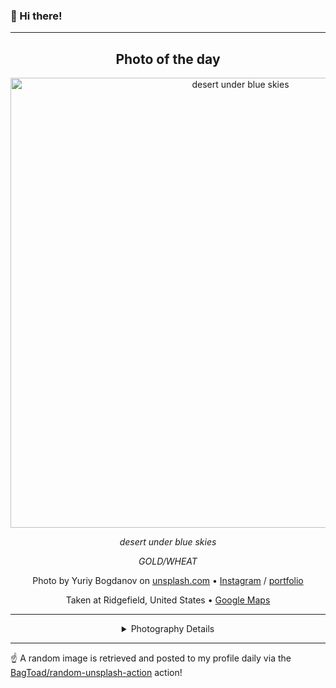### 👋 Hi there!

----
<div align="center">

## Photo of the day
  
  <a href="https://unsplash.com/photos/desert-under-blue-skies-W51VK3Obcj0"><img width="720" src="https://images.unsplash.com/photo-1503453363464-743ee9ce1584?crop=entropy&cs=tinysrgb&fit=max&fm=jpg&ixid=M3w1NTI0NDl8MHwxfHJhbmRvbXx8fHx8fHx8fDE3MDY1NDMwMzJ8&ixlib=rb-4.0.3&q=80&w=1080" alt="desert under blue skies"></a>
  
  <em>desert under blue skies</em>
  
  <em>GOLD/WHEAT</em>

  Photo by Yuriy Bogdanov on [unsplash.com](https://unsplash.com/) • [Instagram](https://instagram.com/profepix) / [portfolio](https://www.instagram.com/profepix/)
  
  Taken at Ridgefield, United States • [Google Maps](https://www.google.com/maps/search/?api=1&query=45.815115,-122.7426008)
  
  ---
  
<details>
<summary>Photography Details</summary>
  
| Parameter     | Value |
| ------------- | ----- |
| Camera Model  | NIKON D700 |
| Exposure Time | 1/1000 |
| Aperture      | 5.6 |
| Focal Length  | 50.0 |
| ISO           | 200 |
| Location      | Ridgefield, United States (United States) |
| Coordinates   | Latitude 45.815115, Longitude -122.7426008 |

### Map

```geojson
        {
            "type": "FeatureCollection",
            "features": [
                {
                    "type": "Feature",
                    "properties": {},
                    "geometry": {
                        "coordinates": [
                            -122.7426008
                            45.815115,
                        ],
                        "type": "Point"
                    },
                    "id": 1
                },
                {
                    "type": "Feature",
                    "properties": {},
                    "geometry": {
                        "coordinates": [
                            [
                                -122.44260080000001,
                                46.115114999999996
                            ],
                            [
                                -122.44260080000001,
                                45.515115
                            ],
                            [
                                -123.0426008,
                                45.515115
                            ],
                            [
                                -123.0426008,
                                46.115114999999996
                            ],
                            [
                                -122.44260080000001,
                                46.115114999999996
                            ]
                        ],
                        "type": "LineString"
                    }
                }
            ]
        }
```

</details>

</div>

----

☝️ A random image is retrieved and posted to my profile daily via the [BagToad/random-unsplash-action](https://github.com/BagToad/random-unsplash-action) action!
